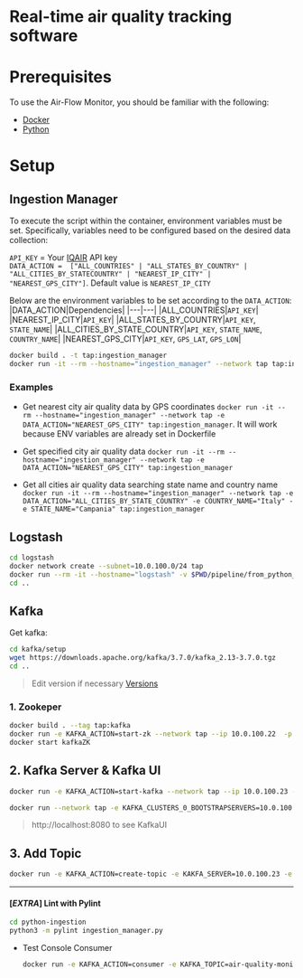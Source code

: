 # Real-time air quality tracking software


# Prerequisites
To use the Air-Flow Monitor, you should be familiar with the following:
- [Docker](https://www.docker.com/)
- [Python](https://www.python.org/)

# Setup

## Ingestion Manager
To execute the script within the container, environment variables must be set. Specifically, variables need to be configured based on the desired data collection:

`API_KEY` = Your [IQAIR](https://www.iqair.com) API key  
`DATA_ACTION =  ["ALL_COUNTRIES" | "ALL_STATES_BY_COUNTRY" | "ALL_CITIES_BY_STATECOUNTRY" | "NEAREST_IP_CITY" | "NEAREST_GPS_CITY"]`. Default value is `NEAREST_IP_CITY`


Below are the environment variables to be set according to the `DATA_ACTION`:
|DATA_ACTION|Dependencies|
|---|---|
|ALL_COUNTRIES|`API_KEY`|
|NEAREST_IP_CITY|`API_KEY`|
|ALL_STATES_BY_COUNTRY|`API_KEY`, `STATE_NAME`|
|ALL_CITIES_BY_STATE_COUNTRY|`API_KEY`, `STATE_NAME`, `COUNTRY_NAME`|
|NEAREST_GPS_CITY|`API_KEY`, `GPS_LAT`, `GPS_LON`|

```bash
docker build . -t tap:ingestion_manager
docker run -it --rm --hostname="ingestion_manager" --network tap tap:ingestion_manager
```

### Examples
- Get nearest city air quality data by GPS coordinates `docker run -it --rm --hostname="ingestion_manager" --network tap -e DATA_ACTION="NEAREST_GPS_CITY" tap:ingestion_manager`. It will work because ENV variables are already set in Dockerfile

- Get specified city air quality data `docker run -it --rm --hostname="ingestion_manager" --network tap -e DATA_ACTION="NEAREST_GPS_CITY" tap:ingestion_manager`

- Get all cities air quality data searching state name and country name `docker run -it --rm --hostname="ingestion_manager" --network tap -e DATA_ACTION="ALL_CITIES_BY_STATE_COUNTRY" -e COUNTRY_NAME="Italy" -e STATE_NAME="Campania" tap:ingestion_manager`

## Logstash
```bash
cd logstash
docker network create --subnet=10.0.100.0/24 tap
docker run --rm -it --hostname="logstash" -v $PWD/pipeline/from_python_to_kafka.conf:/usr/share/logstash/pipeline/logstash.conf --network tap -e XPACK_MONITORING_ENABLED=false docker.elastic.co/logstash/logstash:8.13.0
cd ..
```

## Kafka
Get kafka:
```bash
cd kafka/setup
wget https://downloads.apache.org/kafka/3.7.0/kafka_2.13-3.7.0.tgz
cd ..
```
>Edit version if necessary [Versions](https://downloads.apache.org/kafka/)

### 1. Zookeper
```bash
docker build . --tag tap:kafka
docker run -e KAFKA_ACTION=start-zk --network tap --ip 10.0.100.22  -p 2181:2181 --name kafkaZK --rm -it tap:kafka
docker start kafkaZK
```
## 2. Kafka Server & Kafka UI
```bash
docker run -e KAFKA_ACTION=start-kafka --network tap --ip 10.0.100.23 -p 9092:9092 --name kafkaServer --rm -it tap:kafka
```
```bash
docker run --network tap -e KAFKA_CLUSTERS_0_BOOTSTRAPSERVERS=10.0.100.23:9092 -e KAFKA_CLUSTERS_0_ZOOKEEPER=10.0.100.22:2181 -p 8080:8080 --name KafkaUI --rm provectuslabs/kafka-ui:latest
```

> http://localhost:8080 to see KafkaUI

## 3. Add Topic
```bash
docker run -e KAFKA_ACTION=create-topic -e KAKFA_SERVER=10.0.100.23 -e KAFKA_TOPIC=air-quality-monitor --network tap --ip 10.0.100.24 --rm --name kafkaTopic -it tap:kafka
```



---

#### [*EXTRA*] Lint with Pylint
```bash
cd python-ingestion
python3 -m pylint ingestion_manager.py
```

- Test Console Consumer
    ```bash
    docker run -e KAFKA_ACTION=consumer -e KAFKA_TOPIC=air-quality-monitor --network tap -it tap:kafka
    ```